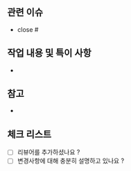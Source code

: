 ##  관련 이슈
- close #

## 작업 내용 및 특이 사항

- 

## 참고

- 

## 체크 리스트
<!-- 
    조건을 만족하셨다면 공백 대신 x 를 넣어주세요.
    ex:
    - [x] ~~
    - [ ] ~~
-->
- [ ] 리뷰어를 추가하셨나요 ?
- [ ] 변경사항에 대해 충분히 설명하고 있나요 ?